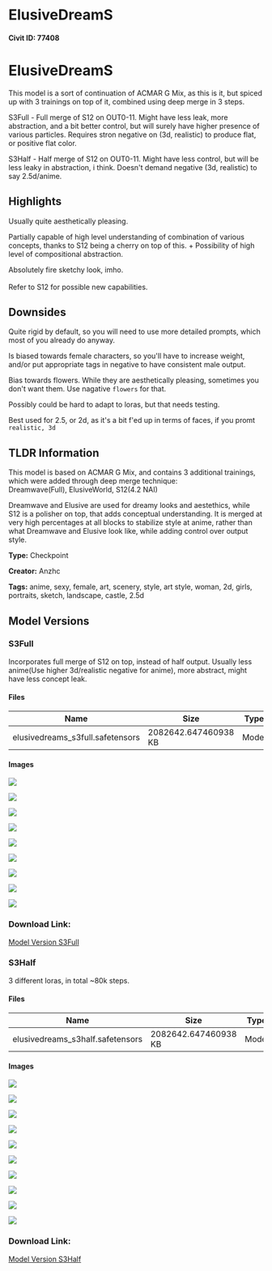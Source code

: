 # ElusiveDreamS

#### Civit ID: 77408

<h1 id="heading-2356">ElusiveDreamS</h1><p>This model is a sort of continuation of ACMAR G Mix, as this is it, but spiced up with 3 trainings on top of it, combined using deep merge in 3 steps.</p><p>S3Full - Full merge of S12 on OUT0-11. Might have less leak, more abstraction, and a bit better control, but will surely have higher presence of various particles. Requires stron negative on (3d, realistic) to produce flat, or positive flat color.</p><p>S3Half - Half merge of S12 on OUT0-11. Might have less control, but will be less leaky in abstraction, i think. Doesn't demand negative (3d, realistic) to say 2.5d/anime.</p><h2 id="heading-2357">Highlights</h2><p>Usually quite aesthetically pleasing.</p><p>Partially capable of high level understanding of combination of various concepts, thanks to S12 being a cherry on top of this. + Possibility of high level of compositional abstraction.</p><p>Absolutely fire sketchy look, imho. <br /><br />Refer to S12 for possible new capabilities.</p><h2 id="heading-2358"></h2><h2 id="heading-2359">Downsides</h2><p>Quite rigid by default, so you will need to use more detailed prompts, which most of you already do anyway.</p><p>Is biased towards female characters, so you'll have to increase weight, and/or put appropriate tags in negative to have consistent male output.</p><p>Bias towards flowers. While they are aesthetically pleasing, sometimes you don't want them. Use nagative <code>flowers</code> for that.</p><p>Possibly could be hard to adapt to loras, but that needs testing.</p><p>Best used for 2.5, or 2d, as it's a bit f'ed up in terms of faces, if you promt <code>realistic, 3d</code></p><h2 id="heading-2360">TLDR Information</h2><p>This model is based on ACMAR G Mix, and contains 3 additional trainings, which were added through deep merge technique:<br />Dreamwave(Full), ElusiveWorld, S12(4.2 NAI)</p><p>Dreamwave and Elusive are used for dreamy looks and aestethics, while S12 is a polisher on top, that adds conceptual understanding. It is merged at very high percentages at all blocks to stabilize style at anime, rather than what Dreamwave and Elusive look like, while adding control over output style.</p>

**Type:** Checkpoint

**Creator:** Anzhc

**Tags:** anime, sexy, female, art, scenery, style, art style, woman, 2d, girls, portraits, sketch, landscape, castle, 2.5d

## Model Versions

### S3Full

<p>Incorporates full merge of S12 on top, instead of half output. Usually less anime(Use higher 3d/realistic negative for anime), more abstract, might have less concept leak.</p>

#### Files

| Name | Size | Type | Format | Download Url | AutoV1 | AutoV2 | SHA256 | CRC32 | BLAKE3 |
| --- | --- | --- | --- | --- | --- | --- | --- | --- | --- |
| elusivedreams_s3full.safetensors | 2082642.647460938 KB | Model | SafeTensor | https://civitai.com/api/download/models/87399 | 0C21E245 | D182B0F9BE | D182B0F9BE6CBFDCFC68D0A6F60AB3280182428DF3DECCAAA70F81EADAE1A20A | 94040F26 | 59899B56BB1AD99C593EA950DFC6660E9FF0CACFD2086A15EBD53780133C55DA |

#### Images

<p><img src="https://image.civitai.com/xG1nkqKTMzGDvpLrqFT7WA/de2a3d65-9ee8-47f0-ba38-7a7df9cd6097/width=450/1001663.jpeg" /></p>

<p><img src="https://image.civitai.com/xG1nkqKTMzGDvpLrqFT7WA/689ba5dc-5540-4df7-abdf-f2738cdf807d/width=450/1000523.jpeg" /></p>

<p><img src="https://image.civitai.com/xG1nkqKTMzGDvpLrqFT7WA/08faa440-8fd0-415d-9b44-8e555e7e3984/width=450/1000522.jpeg" /></p>

<p><img src="https://image.civitai.com/xG1nkqKTMzGDvpLrqFT7WA/43838ffc-2156-48a9-b63e-dcd747662845/width=450/1000621.jpeg" /></p>

<p><img src="https://image.civitai.com/xG1nkqKTMzGDvpLrqFT7WA/457effc1-3bd6-40d5-9789-fd59df1e0e85/width=450/1000620.jpeg" /></p>

<p><img src="https://image.civitai.com/xG1nkqKTMzGDvpLrqFT7WA/b555fa1f-2a20-4add-9b8a-6e58c897a601/width=450/1000619.jpeg" /></p>

<p><img src="https://image.civitai.com/xG1nkqKTMzGDvpLrqFT7WA/05d6a1b1-88ab-480d-96fc-3b4669cfbbdc/width=450/1000616.jpeg" /></p>

<p><img src="https://image.civitai.com/xG1nkqKTMzGDvpLrqFT7WA/ec51518e-e29a-4d24-a0be-c791a8ddc173/width=450/1000618.jpeg" /></p>

<p><img src="https://image.civitai.com/xG1nkqKTMzGDvpLrqFT7WA/9d1d488b-6c4b-4277-9cd0-8f0429241550/width=450/1000617.jpeg" /></p>

### Download Link:

[Model Version S3Full](https://civitai.com/api/download/models/87399)

### S3Half

<p>3 different loras, in total ~80k steps.</p>

#### Files

| Name | Size | Type | Format | Download Url | AutoV1 | AutoV2 | SHA256 | CRC32 | BLAKE3 |
| --- | --- | --- | --- | --- | --- | --- | --- | --- | --- |
| elusivedreams_s3half.safetensors | 2082642.647460938 KB | Model | SafeTensor | https://civitai.com/api/download/models/82190 | 0C21E245 | F5D360A1A4 | F5D360A1A410AB5D53D821C6643A0D4C4CD9DE9B2C3CBEECDC9F5539220A26C2 | 78A06184 | FA3D3D5FE57CE18CA4EA829B7592FC5C1E0D3A2EFA042692ABE21BB8A68CB5E4 |

#### Images

<p><img src="https://image.civitai.com/xG1nkqKTMzGDvpLrqFT7WA/5eda68eb-4b7a-49f2-808c-839ba3e539c6/width=450/924246.jpeg" /></p>

<p><img src="https://image.civitai.com/xG1nkqKTMzGDvpLrqFT7WA/297a3154-3a57-4ed2-bfc5-a42f9492e1e5/width=450/924257.jpeg" /></p>

<p><img src="https://image.civitai.com/xG1nkqKTMzGDvpLrqFT7WA/b8b2a514-5ff3-4f25-82c9-b138e76be2b3/width=450/924269.jpeg" /></p>

<p><img src="https://image.civitai.com/xG1nkqKTMzGDvpLrqFT7WA/4f50a7fc-665f-4dec-aeec-5903ff55996c/width=450/924276.jpeg" /></p>

<p><img src="https://image.civitai.com/xG1nkqKTMzGDvpLrqFT7WA/65c63fc4-c4fd-4ff3-afb4-f5bc0b95a825/width=450/924256.jpeg" /></p>

<p><img src="https://image.civitai.com/xG1nkqKTMzGDvpLrqFT7WA/eb710c19-8a79-4b42-bdaf-86817a61cc9f/width=450/924277.jpeg" /></p>

<p><img src="https://image.civitai.com/xG1nkqKTMzGDvpLrqFT7WA/112337d5-ca25-45a9-b26d-d88b496dfcd7/width=450/924258.jpeg" /></p>

<p><img src="https://image.civitai.com/xG1nkqKTMzGDvpLrqFT7WA/460b6968-f8ff-4e2f-904e-73ad9bdc214d/width=450/924264.jpeg" /></p>

<p><img src="https://image.civitai.com/xG1nkqKTMzGDvpLrqFT7WA/b7d0b4bc-091b-46e8-b28e-f3192ad4209f/width=450/924248.jpeg" /></p>

<p><img src="https://image.civitai.com/xG1nkqKTMzGDvpLrqFT7WA/3e73528e-a57b-4804-9930-ff616bb33d83/width=450/924247.jpeg" /></p>

### Download Link:

[Model Version S3Half](https://civitai.com/api/download/models/82190)

